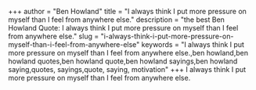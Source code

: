 +++
author = "Ben Howland"
title = "I always think I put more pressure on myself than I feel from anywhere else."
description = "the best Ben Howland Quote: I always think I put more pressure on myself than I feel from anywhere else."
slug = "i-always-think-i-put-more-pressure-on-myself-than-i-feel-from-anywhere-else"
keywords = "I always think I put more pressure on myself than I feel from anywhere else.,ben howland,ben howland quotes,ben howland quote,ben howland sayings,ben howland saying,quotes, sayings,quote, saying, motivation"
+++
I always think I put more pressure on myself than I feel from anywhere else.
